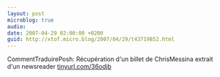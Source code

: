 ```yaml
---
layout: post
microblog: true
audio: 
date: 2007-04-29 02:00:00 +0200
guid: http://xtof.micro.blog/2007/04/29/t43719852.html
---
```

CommentTraduirePosh: Récupération d'un billet de ChrisMessina extrait d'un newsreader [tinyurl.com/36odjb](http://tinyurl.com/36odjb)
